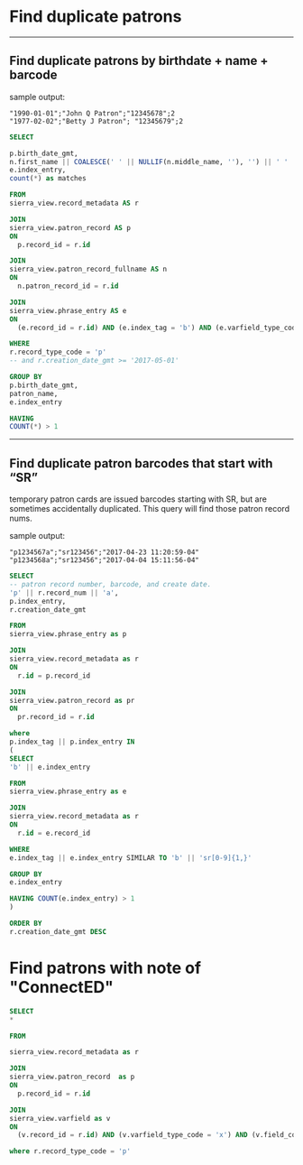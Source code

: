 # Find duplicate patrons
***

## Find duplicate patrons by birthdate + name + barcode

sample output:
```csv
"1990-01-01";"John Q Patron";"12345678";2
"1977-02-02";"Betty J Patron"; "12345679";2
```

```sql
SELECT

p.birth_date_gmt,
n.first_name || COALESCE(' ' || NULLIF(n.middle_name, ''), '') || ' ' || n.last_name as patron_name,
e.index_entry,
count(*) as matches

FROM
sierra_view.record_metadata AS r

JOIN
sierra_view.patron_record AS p
ON
  p.record_id = r.id

JOIN
sierra_view.patron_record_fullname AS n
ON
  n.patron_record_id = r.id

JOIN
sierra_view.phrase_entry AS e
ON
  (e.record_id = r.id) AND (e.index_tag = 'b') AND (e.varfield_type_code = 'b')

WHERE 
r.record_type_code = 'p'
-- and r.creation_date_gmt >= '2017-05-01'

GROUP BY
p.birth_date_gmt,
patron_name,
e.index_entry

HAVING
COUNT(*) > 1
```

***

## Find duplicate patron barcodes that start with “SR”
temporary patron cards are issued barcodes starting with SR, but are sometimes accidentally duplicated. This query will find those patron record nums.

sample output:
```csv
"p1234567a";"sr123456";"2017-04-23 11:20:59-04"
"p1234568a";"sr123456";"2017-04-04 15:11:56-04"
```

```sql 
SELECT
-- patron record number, barcode, and create date. 
'p' || r.record_num || 'a',
p.index_entry,
r.creation_date_gmt

FROM
sierra_view.phrase_entry as p

JOIN
sierra_view.record_metadata as r
ON
  r.id = p.record_id

JOIN
sierra_view.patron_record as pr
ON
  pr.record_id = r.id

where 
p.index_tag || p.index_entry IN
(
SELECT
'b' || e.index_entry

FROM
sierra_view.phrase_entry as e

JOIN
sierra_view.record_metadata as r
ON
  r.id = e.record_id

WHERE
e.index_tag || e.index_entry SIMILAR TO 'b' || 'sr[0-9]{1,}'

GROUP BY
e.index_entry

HAVING COUNT(e.index_entry) > 1
)

ORDER BY 
r.creation_date_gmt DESC
```

# Find patrons with note of "ConnectED"
```sql
SELECT
*

FROM

sierra_view.record_metadata as r

JOIN
sierra_view.patron_record  as p
ON
  p.record_id = r.id

JOIN
sierra_view.varfield as v 
ON
  (v.record_id = r.id) AND (v.varfield_type_code = 'x') AND (v.field_content = 'ConnectED')

where r.record_type_code = 'p'
```